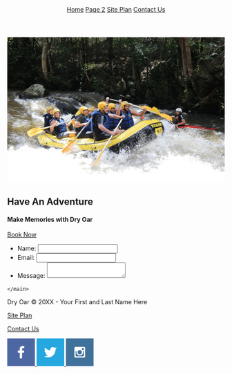 <!DOCTYPE html>
<html lang="en">
<head>
    <meta charset="UTF-8">
    <meta name="viewport" content="width=device-width, initial-scale=1.0">
    <title> Form </title>
    <link rel = "stylesheet" href="styles/style.css">

</head>
<body>
    <header>
       <a id="logo_link" href="index.html">
        <ima class="logo" src="images/logo.png" alt="Dry Oar Logo">
       </a>
       <nav>
           <a href="index.html">Home</a>
           <a href="rivers.html">Page 2</a>
           <a href="site-plan-rafting.html">Site Plan</a>
           <a href="contactus.html">Contact Us</a>
       </nav>
    </header>
    <div id="hero">
        <div id="hero-box">
            <img id="hero-img" src="images/hero.png" alt="People enjoying rafting">
        </div>
        <section id="hero-msg">
            <h1 class="home-title">Have An Adventure</h1>
            <h4>Make Memories with Dry Oar</h4>
            <div class='button-box'>
                <a class='book' href="contactus.html">Book Now</a>
            </div>
        </section>
    </div>
    <main>
      <div id="feedback"></div>
      <script>
        // get the feedback div element so we can do something with it.
        const feedbackElement = document.getElementById('feedback');
        // get the form so we can read what was entered in it.
        const formElement = document.forms[0];
        // add a 'listener' to wait for a submission of our form. When that happens run the code below.
        formElement.addEventListener('submit', function(e) {
            // stop the form from doing the default action.
            e.preventDefault();
            // set the contents of our feedback element to a message letting the user know the form was submitted successfully. Notice that we pull the name that was entered in the form to personalize the message!
            feedbackElement.innerHTML = 'Hello '+ formElement.user_name.value +'! Thank you for your message. We will get back with you as soon as possible!';
            // make the feedback element visible.
            feedbackElement.style.display = "block";
            // add a class to move everything down so our message doesn't cover it.
            document.body.classList.toggle('moveDown');
        });
      </script>

   <form action="/my-handling-form-page" method="post">
    <ul>
      <li>
        <label for="name">Name:</label>
        <input type="text" id="name" name="user_name" />
      </li>
      <li>
        <label for="mail">Email:</label>
        <input type="email" id="mail" name="user_email" />
      </li>
      <li>
        <label for="msg">Message:</label>
        <textarea id="msg" name="user_message"></textarea>
      </li>
    </ul>
   </form>
    
    </main>
<footer>
    <p>Dry Oar &copy; 20XX - Your First and Last Name Here</p>
    <p><a href="site-plan-rafting.html">Site Plan</a></p>
    <p><a href="contactus.html">Contact Us</a></p>
    <div class="social">
        <a href="https://facebook.com" target="_blank">
            <img src="images/facebook.png" alt="fb icon">
        </a>
        <a href="https://twitter.com">
            <img src="images/twitter.png" alt="twitter icon">
        </a>
        <a href="https://instagram.com">
            <img src="images/instagram.png" alt="instagram icon">
        </a>
    </div>
</footer>
</body>
</html>


